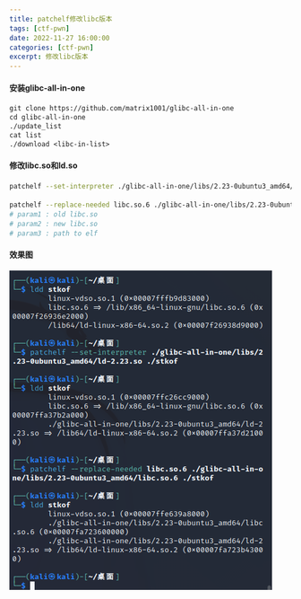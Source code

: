 ```yaml
---
title: patchelf修改libc版本
tags: [ctf-pwn]
date: 2022-11-27 16:00:00
categories: [ctf-pwn]
excerpt: 修改libc版本
---
```


#### 安装glibc-all-in-one

```shell
git clone https://github.com/matrix1001/glibc-all-in-one
cd glibc-all-in-one
./update_list
cat list 
./download <libc-in-list>
```

#### 修改libc.so和ld.so

```sh
patchelf --set-interpreter ./glibc-all-in-one/libs/2.23-0ubuntu3_amd64/ld-2.23.so  <path-to-elf>

patchelf --replace-needed libc.so.6 ./glibc-all-in-one/libs/2.23-0ubuntu3_amd64/libc.so.6  <path-to-elf>
# param1 : old libc.so
# param2 : new libc.so
# param3 : path to elf
```



#### 效果图

![](/img/ctf-pwn/patchelf/1.png)

